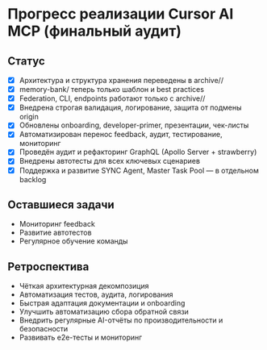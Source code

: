 # Прогресс реализации Cursor AI MCP (финальный аудит)

## Статус
- [x] Архитектура и структура хранения переведены в archive/<origin>/
- [x] memory-bank/ теперь только шаблон и best practices
- [x] Federation, CLI, endpoints работают только с archive/<origin>/
- [x] Внедрена строгая валидация, логирование, защита от подмены origin
- [x] Обновлены onboarding, developer-primer, презентации, чек-листы
- [x] Автоматизирован перенос feedback, аудит, тестирование, мониторинг
- [x] Проведён аудит и рефакторинг GraphQL (Apollo Server + strawberry)
- [x] Внедрены автотесты для всех ключевых сценариев
- [x] Поддержка и развитие SYNC Agent, Master Task Pool — в отдельном backlog

## Оставшиеся задачи
- Мониторинг feedback
- Развитие автотестов
- Регулярное обучение команды

## Ретроспектива
- Чёткая архитектурная декомпозиция
- Автоматизация тестов, аудита, логирования
- Быстрая адаптация документации и onboarding
- Улучшить автоматизацию сбора обратной связи
- Внедрить регулярные AI-отчёты по производительности и безопасности
- Развивать e2e-тесты и мониторинг 